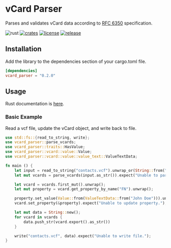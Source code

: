 # vCard Parser

Parses and validates vCard data according to [RFC 6350](https://datatracker.ietf.org/doc/html/rfc6350) specification.

![rust](https://github.com/kenianbei/vcard_parser/actions/workflows/rust.yml/badge.svg)
[![crates](https://img.shields.io/crates/v/vcard_parser.svg)](https://crates.io/crates/vcard_parser)
[![license](https://shields.io/badge/license-MIT-%23373737)](https://github.com/kenianbei/vcard_parser/blob/main/LICENSE)
[![release](https://img.shields.io/github/v/release/kenianbei/vcard_parser)](https://github.com/kenianbei/vcard_parser/tags)

## Installation

Add the library to the dependencies section of your cargo.toml file.

```toml
[dependencies]
vcard_parser = "0.2.0"
```

## Usage

Rust documentation is [here](https://docs.rs/vcard_parser/latest/vcard_parser). 

### Basic Example

Read a vcf file, update the vCard object, and write back to file.

```rust
use std::fs::{read_to_string, write};
use vcard_parser::parse_vcards;
use vcard_parser::traits::HasValue;
use vcard_parser::vcard::value::Value;
use vcard_parser::vcard::value::value_text::ValueTextData;

fn main () {
    let input = read_to_string("contacts.vcf").unwrap_or(String::from("BEGIN:VCARD\nVERSION:4.0\nFN:\nEND:VCARD\n"));
    let mut vcards = parse_vcards(input.as_str()).expect("Unable to parse string.");

    let vcard = vcards.first_mut().unwrap();
    let mut property = vcard.get_property_by_name("FN").unwrap();

    property.set_value(Value::from(ValueTextData::from("John Doe"))).unwrap();
    vcard.set_property(&property).expect("Unable to update property.");

    let mut data = String::new();
    for vcard in vcards {
        data.push_str(vcard.export().as_str())
    }

    write("contacts.vcf", data).expect("Unable to write file.");
}
```
